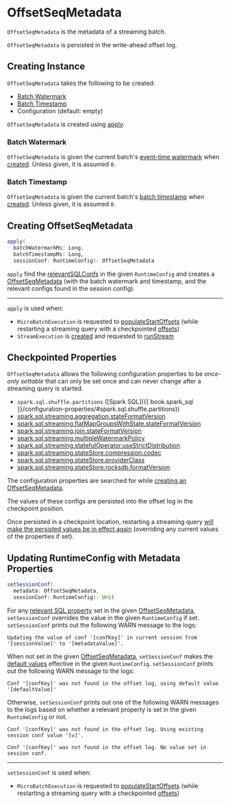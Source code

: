 # OffsetSeqMetadata

`OffsetSeqMetadata` is the metadata of a streaming batch.

`OffsetSeqMetadata` is persisted in the write-ahead offset log.

## Creating Instance

`OffsetSeqMetadata` takes the following to be created:

* [Batch Watermark](#batchWatermarkMs)
* [Batch Timestamp](#batchTimestampMs)
* <span id="conf"> Configuration (default: empty)

`OffsetSeqMetadata` is created using [apply](#apply).

### <span id="batchWatermarkMs"> Batch Watermark

`OffsetSeqMetadata` is given the current batch's [event-time watermark](watermark/index.md) when [created](#creating-instance). Unless given, it is assumed `0`.

### <span id="batchTimestampMs"> Batch Timestamp

`OffsetSeqMetadata` is given the current batch's [batch timestamp](spark-structured-streaming-batch-processing-time.md) when [created](#creating-instance). Unless given, it is assumed `0`.

## <span id="apply"> Creating OffsetSeqMetadata

```scala
apply(
  batchWatermarkMs: Long,
  batchTimestampMs: Long,
  sessionConf: RuntimeConfig): OffsetSeqMetadata
```

`apply` find the [relevantSQLConfs](#relevantSQLConfs) in the given `RuntimeConfig` and creates a [OffsetSeqMetadata](#creating-instance) (with the batch watermark and timestamp, and the relevant configs found in the session config).

---

`apply` is used when:

* `MicroBatchExecution` is requested to [populateStartOffsets](micro-batch-execution/MicroBatchExecution.md#populateStartOffsets) (while restarting a streaming query with a checkpointed [offsets](OffsetSeqLog.md))
* `StreamExecution` is [created](StreamExecution.md#offsetSeqMetadata) and requested to [runStream](StreamExecution.md#runStream)

## <span id="relevantSQLConfs"><span id="relevantSQLConfDefaultValues"> Checkpointed Properties

`OffsetSeqMetadata` allows the following configuration properties to be _once-only settable_ that can only be set once and can never change after a streaming query is started.

* `spark.sql.shuffle.partitions` ([Spark SQL]({{ book.spark_sql }}/configuration-properties/#spark.sql.shuffle.partitions))
* [spark.sql.streaming.aggregation.stateFormatVersion](configuration-properties.md#STREAMING_AGGREGATION_STATE_FORMAT_VERSION)
* [spark.sql.streaming.flatMapGroupsWithState.stateFormatVersion](configuration-properties.md#FLATMAPGROUPSWITHSTATE_STATE_FORMAT_VERSION)
* [spark.sql.streaming.join.stateFormatVersion](configuration-properties.md#STREAMING_JOIN_STATE_FORMAT_VERSION)
* [spark.sql.streaming.multipleWatermarkPolicy](configuration-properties.md#STREAMING_MULTIPLE_WATERMARK_POLICY)
* [spark.sql.streaming.statefulOperator.useStrictDistribution](configuration-properties.md#STATEFUL_OPERATOR_USE_STRICT_DISTRIBUTION)
* [spark.sql.streaming.stateStore.compression.codec](configuration-properties.md#STATE_STORE_COMPRESSION_CODEC)
* [spark.sql.streaming.stateStore.providerClass](configuration-properties.md#STATE_STORE_PROVIDER_CLASS)
* [spark.sql.streaming.stateStore.rocksdb.formatVersion](configuration-properties.md#STATE_STORE_ROCKSDB_FORMAT_VERSION)

The configuration properties are searched for while [creating an OffsetSeqMetadata](#apply).

The values of these configs are persisted into the offset log in the checkpoint position.

Once persisted in a checkpoint location, restarting a streaming query [will make the persisted values be in effect again](#setSessionConf) (overriding any current values of the properties if set).

## <span id="setSessionConf"> Updating RuntimeConfig with Metadata Properties

```scala
setSessionConf(
  metadata: OffsetSeqMetadata,
  sessionConf: RuntimeConfig): Unit
```

For any [relevant SQL property](#relevantSQLConfs) set in the given [OffsetSeqMetadata](OffsetSeqMetadata.md), `setSessionConf` overrides the value in the given `RuntimeConfig` if set. `setSessionConf` prints out the following WARN message to the logs:

```text
Updating the value of conf '[confKey]' in current session from '[sessionValue]' to '[metadataValue]'.
```

When not set in the given [OffsetSeqMetadata](OffsetSeqMetadata.md), `setSessionConf` makes the [default values](#relevantSQLConfDefaultValues) effective in the given `RuntimeConfig`. `setSessionConf` prints out the following WARN message to the logs:

```text
Conf '[confKey]' was not found in the offset log, using default value '[defaultValue]'
```

Otherwise, `setSessionConf` prints out one of the following WARN messages to the logs based on whether a relevant property is set in the given `RuntimeConfig` or not.

```text
Conf '[confKey]' was not found in the offset log. Using existing session conf value '[v]'.
```

```text
Conf '[confKey]' was not found in the offset log. No value set in session conf.
```

---

`setSessionConf` is used when:

* `MicroBatchExecution` is requested to [populateStartOffsets](micro-batch-execution/MicroBatchExecution.md#populateStartOffsets) (while restarting a streaming query with a checkpointed [offsets](OffsetSeqLog.md))
